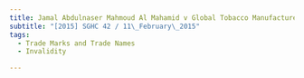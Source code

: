```yaml
---
title: Jamal Abdulnaser Mahmoud Al Mahamid v Global Tobacco Manufacturers (International) Sdn 
subtitle: "[2015] SGHC 42 / 11\_February\_2015"
tags:
  - Trade Marks and Trade Names
  - Invalidity

---
```


